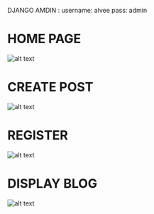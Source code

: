 DJANGO AMDIN :
username: alvee
pass: admin

# HOME PAGE
![alt text](https://github.com/0xMALVEE/NexBlog/blob/main/demo/Screenshot%202022-12-27%20120513.png)

# CREATE POST
![alt text](https://github.com/0xMALVEE/NexBlog/blob/main/demo/Screenshot%202022-12-27%20120526.png)

# REGISTER
![alt text](https://github.com/0xMALVEE/NexBlog/blob/main/demo/Screenshot%202022-12-27%20120535.png)

# DISPLAY BLOG
![alt text](https://github.com/0xMALVEE/NexBlog/blob/main/demo/Screenshot%202022-12-27%20120553.png)